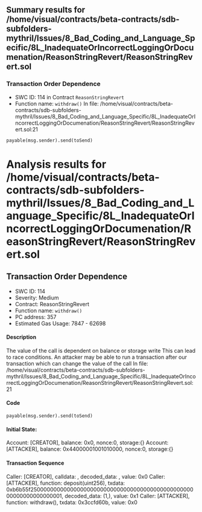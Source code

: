 ## Summary results for /home/visual/contracts/beta-contracts/sdb-subfolders-mythril/Issues/8_Bad_Coding_and_Language_Specific/8L_InadequateOrIncorrectLoggingOrDocumenation/ReasonStringRevert/ReasonStringRevert.sol
### Transaction Order Dependence
- SWC ID: 114 in Contract `ReasonStringRevert`
- Function name: `withdraw()`
In file: /home/visual/contracts/beta-contracts/sdb-subfolders-mythril/Issues/8_Bad_Coding_and_Language_Specific/8L_InadequateOrIncorrectLoggingOrDocumenation/ReasonStringRevert/ReasonStringRevert.sol:21
```
payable(msg.sender).send(toSend)
```
# Analysis results for /home/visual/contracts/beta-contracts/sdb-subfolders-mythril/Issues/8_Bad_Coding_and_Language_Specific/8L_InadequateOrIncorrectLoggingOrDocumenation/ReasonStringRevert/ReasonStringRevert.sol

## Transaction Order Dependence
- SWC ID: 114
- Severity: Medium
- Contract: ReasonStringRevert
- Function name: `withdraw()`
- PC address: 357
- Estimated Gas Usage: 7847 - 62698

#### Description

The value of the call is dependent on balance or storage write
This can lead to race conditions. An attacker may be able to run a transaction after our transaction which can change the value of the call
In file: /home/visual/contracts/beta-contracts/sdb-subfolders-mythril/Issues/8_Bad_Coding_and_Language_Specific/8L_InadequateOrIncorrectLoggingOrDocumenation/ReasonStringRevert/ReasonStringRevert.sol:21

#### Code

```
payable(msg.sender).send(toSend)
```

#### Initial State:

Account: [CREATOR], balance: 0x0, nonce:0, storage:{}
Account: [ATTACKER], balance: 0x44000001001010000, nonce:0, storage:{}

#### Transaction Sequence

Caller: [CREATOR], calldata: , decoded_data: , value: 0x0
Caller: [ATTACKER], function: deposit(uint256), txdata: 0xb6b55f250000000000000000000000000000000000000000000000000000000000000001, decoded_data: (1,), value: 0x1
Caller: [ATTACKER], function: withdraw(), txdata: 0x3ccfd60b, value: 0x0


